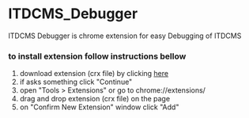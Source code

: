 ITDCMS_Debugger
===============

ITDCMS Debugger is chrome extension for easy Debugging of ITDCMS

### to install extension follow instructions bellow ###
1. download extension (crx file) by clicking [here][1]
2. if asks something click "Continue"
3. open "Tools > Extensions" or go to chrome://extensions/
4. drag and drop extension (crx file) on the page
5. on "Confirm New Extension" window click "Add"

[1]:https://raw.github.com/thecotne/ITDCMS_Debugger/master/builds/ITDCMS_DEBUGGER.0.1.0.crx